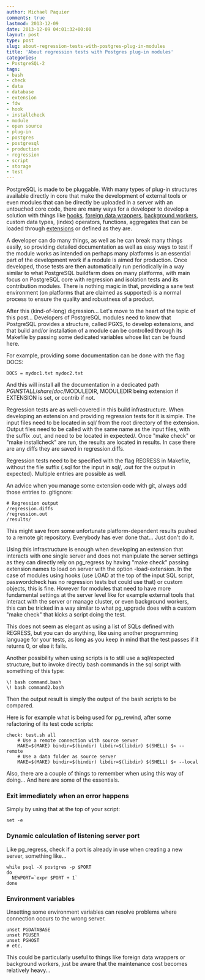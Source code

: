 ```yaml
---
author: Michael Paquier
comments: true
lastmod: 2013-12-09
date: 2013-12-09 04:01:32+00:00
layout: post
type: post
slug: about-regression-tests-with-postgres-plug-in-modules
title: 'About regression tests with Postgres plug-in modules'
categories:
- PostgreSQL-2
tags:
- bash
- check
- data
- database
- extension
- fdw
- hook
- installcheck
- module
- open source
- plug-in
- postgres
- postgresql
- production
- regression
- script
- storage
- test
---
```

PostgreSQL is made to be pluggable. With many types of plug-in structures available directly in core that make the development of external tools or even modules that can be directly be uploaded in a server with an untouched core code, there are many ways for a developer to develop a solution with things like [hooks](http://wiki.postgresql.org/images/e/e3/Hooks_in_postgresql.pdf), [foreign data wrappers](http://wiki.postgresql.org/wiki/Foreign_data_wrappers), [background workers](http://www.postgresql.org/docs/9.3/static/bgworker.html), custom data types, (index) operators, functions, aggregates that can be loaded through [extensions](http://www.postgresql.org/docs/9.1/static/sql-createextension.html) or defined as they are.

A developer can do many things, as well as he can break many things easily, so providing detailed documentation as well as easy ways to test if the module works as intended on perhaps many platforms is an essential part of the development work if a module is aimed for production. Once developed, those tests are then automatically run periodically in a way similar to what PostgreSQL buildfarm does on many platforms, with main focus on PostgreSQL core with regression and isolation tests and its contribution modules. There is nothing magic in that, providing a sane test environment (on platforms that are claimed as supported) is a normal process to ensure the quality and robustness of a product.

After this (kind-of-long) digression... Let's move to the heart of the topic of this post... Developers of PostgreSQL modules need to know that PostgreSQL provides a structure, called PGXS, to develop extensions, and that build and/or installation of a module can be controlled through its Makefile by passing some dedicated variables whose list can be found here.

For example, providing some documentation can be done with the flag DOCS:

    DOCS = mydoc1.txt mydoc2.txt

And this will install all the documentation in a dedicated path $PGINSTALL/share/doc/$MODULEDIR, MODULEDIR being extension if EXTENSION is set, or contrib if not.

Regression tests are as well-covered in this build infrastructure. When developing an extension and providing regression tests for it is simple. The input files need to be located in sql/ from the root directory of the extension. Output files need to be called with the same name as the input files, with the suffix .out, and need to be located in expected/. Once "make check" or "make installcheck" are run, the results are located in results. In case there are any diffs they are saved in regression.diffs.

Regression tests need to be specified with the flag REGRESS in Makefile, without the file suffix (.sql for the input in sql/, .out for the output in expected). Multiple entries are possible as well.

An advice when you manage some extension code with git, always add those entries to .gitignore:

    # Regression output
    /regression.diffs
    /regression.out
    /results/

This might save from some unfortunate platform-dependent results pushed to a remote git repository. Everybody has ever done that... Just don't do it.

Using this infrastructure is enough when developing an extension that interacts with one single server and does not manipulate the server settings as they can directly rely on pg\_regress by having "make check" passing extension names to load on server with the option -load-extension. In the case of modules using hooks (use LOAD at the top of the input SQL script, passwordcheck has no regression tests but could use that) or custom objects, this is fine. However for modules that need to have more fundamental settings at the server level like for example external tools that interact with the server or manage cluster, or even background workers, this can be tricked in a way similar to what pg\_upgrade does with a custom "make check" that kicks a script doing the test.

This does not seem as elegant as using a list of SQLs defined with REGRESS, but you can do anything, like using another programming language for your tests, as long as you keep in mind that the test passes if it returns 0, or else it fails.

Another possibility when using scripts is to still use a sql/expected structure, but to invoke directly bash commands in the sql script with something of this type:

    \! bash command.bash
    \! bash command2.bash

Then the output result is simply the output of the bash scripts to be compared.

Here is for example what is being used for pg\_rewind, after some refactoring of its test code scripts:

    check: test.sh all
        # Use a remote connection with source server
        MAKE=$(MAKE) bindir=$(bindir) libdir=$(libdir) $(SHELL) $< --remote
        # Use a data folder as source server
        MAKE=$(MAKE) bindir=$(bindir) libdir=$(libdir) $(SHELL) $< --local

Also, there are a couple of things to remember when using this way of doing... And here are some of the essentials.  

### Exit immediately when an error happens ###

Simply by using that at the top of your script:

    set -e


### Dynamic calculation of listening server port ####

Like pg\_regress, check if a port is already in use when creating a new server, something like...

    while psql -X postgres -p $PORT
    do
      NEWPORT=`expr $PORT + 1`
    done

### Environment variables ###

Unsetting some environment variables can resolve problems where connection occurs to the wrong server.

    unset PGDATABASE
    unset PGUSER
    unset PGHOST
    # etc.

This could be particularly useful to things like foreign data wrappers or background workers, just be aware that the maintenance cost becomes relatively heavy...
